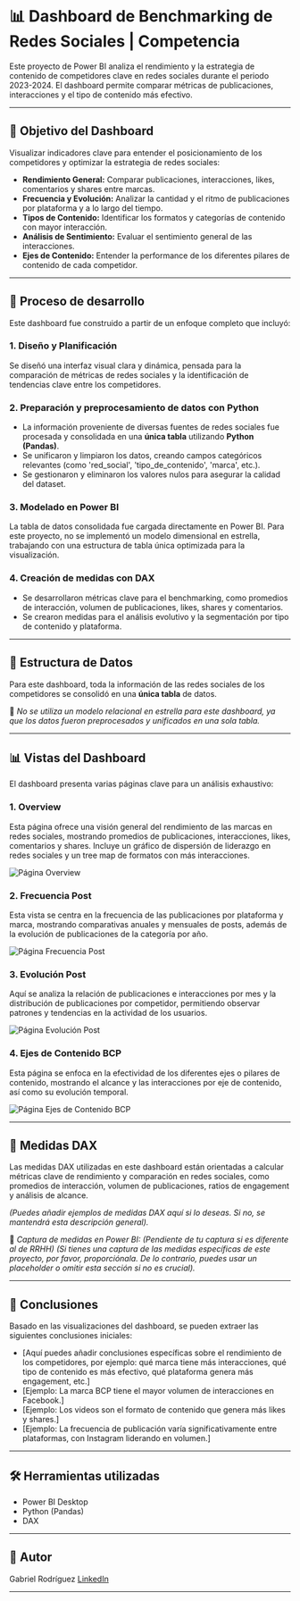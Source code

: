 # 📊 Dashboard de Benchmarking de Redes Sociales | Competencia

Este proyecto de Power BI analiza el rendimiento y la estrategia de contenido de competidores clave en redes sociales durante el periodo 2023-2024. El dashboard permite comparar métricas de publicaciones, interacciones y el tipo de contenido más efectivo.

---

## 🎯 Objetivo del Dashboard

Visualizar indicadores clave para entender el posicionamiento de los competidores y optimizar la estrategia de redes sociales:

-   **Rendimiento General:** Comparar publicaciones, interacciones, likes, comentarios y shares entre marcas.
-   **Frecuencia y Evolución:** Analizar la cantidad y el ritmo de publicaciones por plataforma y a lo largo del tiempo.
-   **Tipos de Contenido:** Identificar los formatos y categorías de contenido con mayor interacción.
-   **Análisis de Sentimiento:** Evaluar el sentimiento general de las interacciones.
-   **Ejes de Contenido:** Entender la performance de los diferentes pilares de contenido de cada competidor.

---

## 🧪 Proceso de desarrollo

Este dashboard fue construido a partir de un enfoque completo que incluyó:

### 1. Diseño y Planificación
Se diseñó una interfaz visual clara y dinámica, pensada para la comparación de métricas de redes sociales y la identificación de tendencias clave entre los competidores.

### 2. Preparación y preprocesamiento de datos con Python
-   La información proveniente de diversas fuentes de redes sociales fue procesada y consolidada en una **única tabla** utilizando **Python (Pandas)**.
-   Se unificaron y limpiaron los datos, creando campos categóricos relevantes (como 'red_social', 'tipo_de_contenido', 'marca', etc.).
-   Se gestionaron y eliminaron los valores nulos para asegurar la calidad del dataset.

### 3. Modelado en Power BI
La tabla de datos consolidada fue cargada directamente en Power BI. Para este proyecto, no se implementó un modelo dimensional en estrella, trabajando con una estructura de tabla única optimizada para la visualización.

### 4. Creación de medidas con DAX
-   Se desarrollaron métricas clave para el benchmarking, como promedios de interacción, volumen de publicaciones, likes, shares y comentarios.
-   Se crearon medidas para el análisis evolutivo y la segmentación por tipo de contenido y plataforma.

---

## 🧱 Estructura de Datos

Para este dashboard, toda la información de las redes sociales de los competidores se consolidó en una **única tabla** de datos.

📌 *No se utiliza un modelo relacional en estrella para este dashboard, ya que los datos fueron preprocesados y unificados en una sola tabla.*

---

## 📊 Vistas del Dashboard

El dashboard presenta varias páginas clave para un análisis exhaustivo:

### 1. Overview
Esta página ofrece una visión general del rendimiento de las marcas en redes sociales, mostrando promedios de publicaciones, interacciones, likes, comentarios y shares. Incluye un gráfico de dispersión de liderazgo en redes sociales y un tree map de formatos con más interacciones.

![Página Overview](./pbi_project_bench_bcp_1.png)

### 2. Frecuencia Post
Esta vista se centra en la frecuencia de las publicaciones por plataforma y marca, mostrando comparativas anuales y mensuales de posts, además de la evolución de publicaciones de la categoría por año.

![Página Frecuencia Post](./pbi_project_bench_bcp_2.png)

### 3. Evolución Post
Aquí se analiza la relación de publicaciones e interacciones por mes y la distribución de publicaciones por competidor, permitiendo observar patrones y tendencias en la actividad de los usuarios.

![Página Evolución Post](./pbi_project_bench_bcp_3.png)

### 4. Ejes de Contenido BCP
Esta página se enfoca en la efectividad de los diferentes ejes o pilares de contenido, mostrando el alcance y las interacciones por eje de contenido, así como su evolución temporal.

![Página Ejes de Contenido BCP](./pbi_project_bench_bcp_4.png)

---

## 🧠 Medidas DAX

Las medidas DAX utilizadas en este dashboard están orientadas a calcular métricas clave de rendimiento y comparación en redes sociales, como promedios de interacción, volumen de publicaciones, ratios de engagement y análisis de alcance.

*(Puedes añadir ejemplos de medidas DAX aquí si lo deseas. Si no, se mantendrá esta descripción general).*

📌 *Captura de medidas en Power BI: (Pendiente de tu captura si es diferente al de RRHH)*
*(Si tienes una captura de las medidas específicas de este proyecto, por favor, proporciónala. De lo contrario, puedes usar un placeholder o omitir esta sección si no es crucial).*

---

## 🧩 Conclusiones

Basado en las visualizaciones del dashboard, se pueden extraer las siguientes conclusiones iniciales:

-   [Aquí puedes añadir conclusiones específicas sobre el rendimiento de los competidores, por ejemplo: qué marca tiene más interacciones, qué tipo de contenido es más efectivo, qué plataforma genera más engagement, etc.]
-   [Ejemplo: La marca BCP tiene el mayor volumen de interacciones en Facebook.]
-   [Ejemplo: Los videos son el formato de contenido que genera más likes y shares.]
-   [Ejemplo: La frecuencia de publicación varía significativamente entre plataformas, con Instagram liderando en volumen.]

---

## 🛠️ Herramientas utilizadas

-   Power BI Desktop
-   Python (Pandas)
-   DAX

---

## 👤 Autor

Gabriel Rodríguez
[LinkedIn](https://www.linkedin.com/in/gabriel-rodr%C3%ADguez-4b4a6216b/)

---
